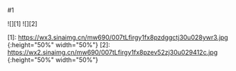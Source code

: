 #1

![][1] ![][2]

[1]: https://wx3.sinaimg.cn/mw690/007tLfirgy1fx8pzdggctj30u028ywr3.jpg {:height="50%" width="50%"}
[2]: https://wx2.sinaimg.cn/mw690/007tLfirgy1fx8pzev52zj30u029412c.jpg {:height="50%" width="50%"}
